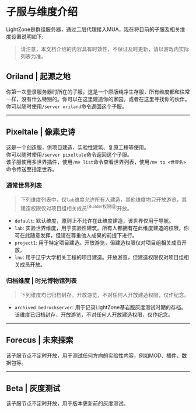 # 子服与维度介绍

LightZone是群组服务器，通过二层代理接入MUA，现在将目前的子服及相关维度设置说明如下:
> 请注意，本文档介绍的内容具有时效性，不保证及时更新，请以游戏内实际列表为准。

## Oriland | 起源之地

你第一次登录服务器时所在的子服。这是一个原版纯净生存服，所有维度都和往常一样，没有什么特别的。你可以在这里建造你的家园，或者在这里寻找你的伙伴。  
你可以随时使用`/server oriland`命令返回这个子服。

- - -

## Pixeltale | 像素史诗

这是一个创造服，供项目建造、实验性建筑、复原工程等使用。  
你可以随时使用`/server pixeltale`命令返回这个子服。  
该子服使用多世界插件，使用`/mv list`命令查看世界列表，使用`/mv tp <世界名>`命令传送至指定世界。 

### 通常世界列表  

> 下列维度列表中，仅`lab`维度允许所有人建造，其他维度均只开放游览，其建造权限仅对项目组相关成员<sup>(Builder权限组)</sup>开放。 

- `default`: 默认维度，原则上不允许在此维度建造，该世界仅用于导航。
- `lab`: 实验世界维度，用于实验性建筑。所有人都拥有在此维度建造的权限，你可在此随意发挥，但请在尊重他人成果的前提下进行。
- `project1`: 用于特定项目建造。开放游览，但建造权限仅对项目组相关成员开放。
- `lnu`: 用于辽宁大学相关工程的项目建造。开放游览，但建造权限仅对项目组相关成员开放。

### 归档维度 | 时光博物馆列表

> 下列维度均已归档封存，开放游览，不对任何人开放建造权限，仅作纪念。

- `archived_bedrockserver`: 用于记录LightZone基岩版灰度测试时期的存档。该维度已归档封存，开放游览，不对任何人开放建造权限，仅作纪念。

- - -

## Forecus | 未来探索

该子服节点不定时开放，用于测试任何方向的实验性内容，例如MOD、插件、数据包等。

- - -

## Beta | 灰度测试

该子服节点不定时开放，用于版本更新前的灰度测试。
